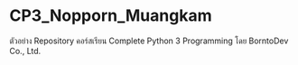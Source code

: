 # CP3_Nopporn_Muangkam
ตัวอย่าง Repository คอร์สเรียน Complete Python 3 Programming โดย BorntoDev Co., Ltd.

